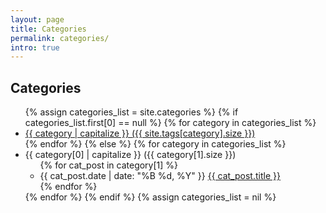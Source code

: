 ```yaml
---
layout: page
title: Categories
permalink: categories/
intro: true
---
```



<h2>Categories</h2>
<ul>
{% assign categories_list = site.categories %}
  {% if categories_list.first[0] == null %}
    {% for category in categories_list %}
      <li><a href="#{{ category }}">{{ category | capitalize }} ({{ site.tags[category].size }})</a></li>
    {% endfor %}
  {% else %}
    {% for category in categories_list %}
      <li>{{ category[0] | capitalize }} ({{ category[1].size }})
      <ul>
      {% for cat_post in category[1] %}
      	<li>{{ cat_post.date | date: "%B %d, %Y" }} <a href="{{ site.url }}{{ site.baseurl }}{{ cat_post.url }}">{{ cat_post.title }}</a></li>
      {% endfor %}
      </ul>
      </li>
    {% endfor %}
  {% endif %}
{% assign categories_list = nil %}
</ul>